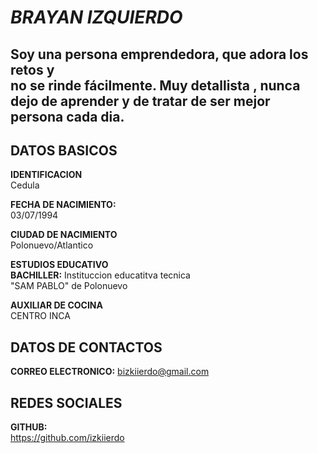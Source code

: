 # ***BRAYAN IZQUIERDO***


## Soy una persona emprendedora, que adora los retos y<br> no se rinde fácilmente. Muy detallista  , nunca<br> dejo de aprender y de tratar de ser mejor persona cada dia.


## DATOS BASICOS

**IDENTIFICACION** <br>
Cedula

**FECHA DE NACIMIENTO:** <br>
03/07/1994 <br>

**CIUDAD  DE NACIMIENTO** <br>
Polonuevo/Atlantico

**ESTUDIOS EDUCATIVO** <br>
**BACHILLER:** Instituccion educatitva tecnica <br>
"SAM PABLO" de Polonuevo

**AUXILIAR DE COCINA** <br>
CENTRO INCA

## DATOS DE CONTACTOS

**CORREO ELECTRONICO:**   bizkiierdo@gmail.com

## REDES SOCIALES

**GITHUB:** <br>
https://github.com/izkiierdo
